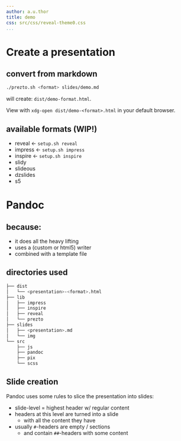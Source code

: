 ```yaml
---
author: a.u.thor
title: demo
css: src/css/reveal-theme0.css
...
```


# Create a presentation

## convert from markdown

```bash
./prezto.sh <format> slides/demo.md
```

will create: `dist/demo-format.html`.

View with `xdg-open dist/demo-<format>.html` in your default browser.


## available formats (WIP!)

- reveal <- `setup.sh reveal`
- impress <- `setup.sh impress`
- inspire <- `setup.sh inspire`
- slidy
- slideous
- dzslides
- s5

# Pandoc

## because:
- it does all the heavy lifting
- uses a (custom or html5) writer
- combined with a template file

## directories used

```bash
├── dist
│   └── <presentation>-<format>.html
├── lib
│   ├── impress
│   ├── inspire
│   ├── reveal
│   └── prezto
├── slides
│   ├── <presentation>.md
│   └── img
└── src
    ├── js
    ├── pandoc
    ├── pix
    └── scss
```

## Slide creation

Pandoc uses some rules to slice the presentation into slides:

- slide-level = highest header w/ regular content
- headers at this level are turned into a slide
    + with all the content they have
- usually `#`-headers are empty / sections
    + and contain `##`-headers with some content

